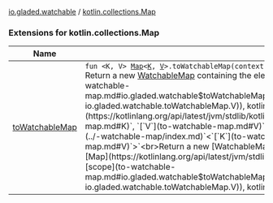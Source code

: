 [io.gladed.watchable](../index.md) / [kotlin.collections.Map](./index.md)

### Extensions for kotlin.collections.Map

| Name | Summary |
|---|---|
| [toWatchableMap](to-watchable-map.md) | `fun <K, V> `[`Map`](https://kotlinlang.org/api/latest/jvm/stdlib/kotlin.collections/-map/index.html)`<`[`K`](to-watchable-map.md#K)`, `[`V`](to-watchable-map.md#V)`>.toWatchableMap(context: `[`CoroutineContext`](https://kotlinlang.org/api/latest/jvm/stdlib/kotlin.coroutines/-coroutine-context/index.html)`): `[`WatchableMap`](../-watchable-map/index.md)`<`[`K`](to-watchable-map.md#K)`, `[`V`](to-watchable-map.md#V)`>`<br>Return a new [WatchableMap](../-watchable-map/index.md) containing the elements of this [Map](https://kotlinlang.org/api/latest/jvm/stdlib/kotlin.collections/-map/index.html), watchable on the supplied [context](to-watchable-map.md#io.gladed.watchable$toWatchableMap(kotlin.collections.Map((io.gladed.watchable.toWatchableMap.K, io.gladed.watchable.toWatchableMap.V)), kotlin.coroutines.CoroutineContext)/context).`fun <K, V> `[`Map`](https://kotlinlang.org/api/latest/jvm/stdlib/kotlin.collections/-map/index.html)`<`[`K`](to-watchable-map.md#K)`, `[`V`](to-watchable-map.md#V)`>.toWatchableMap(scope: CoroutineScope): `[`WatchableMap`](../-watchable-map/index.md)`<`[`K`](to-watchable-map.md#K)`, `[`V`](to-watchable-map.md#V)`>`<br>Return a new [WatchableMap](../-watchable-map/index.md) containing the elements of this [Map](https://kotlinlang.org/api/latest/jvm/stdlib/kotlin.collections/-map/index.html), watchable on the supplied [scope](to-watchable-map.md#io.gladed.watchable$toWatchableMap(kotlin.collections.Map((io.gladed.watchable.toWatchableMap.K, io.gladed.watchable.toWatchableMap.V)), kotlinx.coroutines.CoroutineScope)/scope). |
